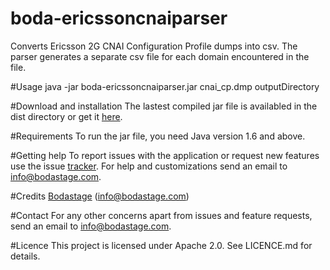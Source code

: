 # boda-ericssoncnaiparser
Converts Ericsson 2G CNAI Configuration Profile dumps  into csv. The parser generates a separate csv file for each domain encountered in the file.

#Usage
java -jar  boda-ericssoncnaiparser.jar cnai_cp.dmp outputDirectory

#Download and installation
The lastest compiled jar file is availabled in the dist directory or get it [here](https://github.com/boda-stage/boda-ericssoncnaiparser/raw/master/dist/boda-ericssoncnaiparser.jar).

#Requirements
To run the jar file, you need Java version 1.6 and above.

#Getting help
To report issues with the application or request new features use the issue [tracker](https://github.com/boda-stage/boda-ericssoncnaiparser/issues). For help and customizations send an email to info@bodastage.com.

#Credits
[Bodastage](http://bodastage.com)  (info@bodastage.com)

#Contact
For any other concerns apart from issues and feature requests, send an email to info@bodastage.com.

#Licence
This project is licensed under Apache 2.0. See LICENCE.md for details.
